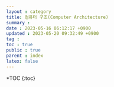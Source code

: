 ```yaml
---
layout : category
title: 컴퓨터 구조(Computer Architecture)
summary :
date : 2023-05-16 06:12:17 +0900
updated : 2023-05-20 09:32:49 +0900
tag :
toc : true
public : true
parent : index
latex: false
---
```


*TOC
{:toc}
